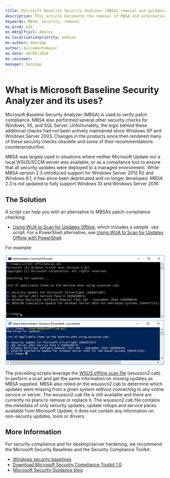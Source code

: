 ```yaml
---
title: Microsoft Baseline Security Analyzer (MBSA) removal and guidance on alternative solutions
description: This article documents the removal of MBSA and alternative solutions
keywords: MBSA, security, removal
ms.prod: w10
ms.mktglfcycl: deploy
ms.localizationpriority: medium
ms.author: dansimp
author: dulcemontemayor
ms.date: 10/05/2018
ms.reviewer: 
manager: dansimp
---
```

 
# What is Microsoft Baseline Security Analyzer and its uses?
 
Microsoft Baseline Security Analyzer (MBSA) is used to verify patch compliance. MBSA also performed several other security checks for Windows, IIS, and SQL Server. Unfortunately, the logic behind these additional checks had not been actively maintained since Windows XP and Windows Server 2003. Changes in the products since then rendered many of these security checks obsolete and some of their recommendations counterproductive. 
 
MBSA was largely used in situations where neither Microsoft Update nor a local WSUS/SCCM server was available, or as a compliance tool to ensure that all security updates were deployed to a managed environment. While MBSA version 2.3 introduced support for Windows Server 2012 R2 and Windows 8.1, it has since been deprecated and no longer developed. MBSA 2.3 is not updated to fully support Windows 10 and Windows Server 2016.
 
## The Solution 
A script can help you with an alternative to MBSA’s patch-compliance checking:
 
- [Using WUA to Scan for Updates Offline](https://docs.microsoft.com/windows/desktop/wua_sdk/using-wua-to-scan-for-updates-offline), which includes a sample .vbs script. 
For a PowerShell alternative, see [Using WUA to Scan for Updates Offline with PowerShell](https://gallery.technet.microsoft.com/Using-WUA-to-Scan-for-f7e5e0be).
 
For example:
 
[![VBS script](images/vbs-example.png)](https://docs.microsoft.com/windows/desktop/wua_sdk/using-wua-to-scan-for-updates-offline) 
[![PowerShell script](images/powershell-example.png)](https://gallery.technet.microsoft.com/Using-WUA-to-Scan-for-f7e5e0be) 
  
The preceding scripts leverage the [WSUS offline scan file](https://support.microsoft.com/help/927745/detailed-information-for-developers-who-use-the-windows-update-offline) (wsusscn2.cab) to perform a scan and get the same information on missing updates as MBSA supplied. MBSA also relied on the wsusscn2.cab to determine which updates were missing from a given system without connecting to any online service or server. The wsusscn2.cab file is still available and there are currently no plans to remove or replace it.
The wsusscn2.cab file contains the metadata of only security updates, update rollups and service packs available from Microsoft Update; it does not contain any information on non-security updates, tools or drivers.
 
## More Information  

For security compliance and for desktop/server hardening, we recommend the Microsoft Security Baselines and the Security Compliance Toolkit.

- [Windows security baselines](windows-security-baselines.md) 
- [Download Microsoft Security Compliance Toolkit 1.0](https://www.microsoft.com/download/details.aspx?id=55319) 
- [Microsoft Security Guidance blog](https://blogs.technet.microsoft.com/secguide/)  
